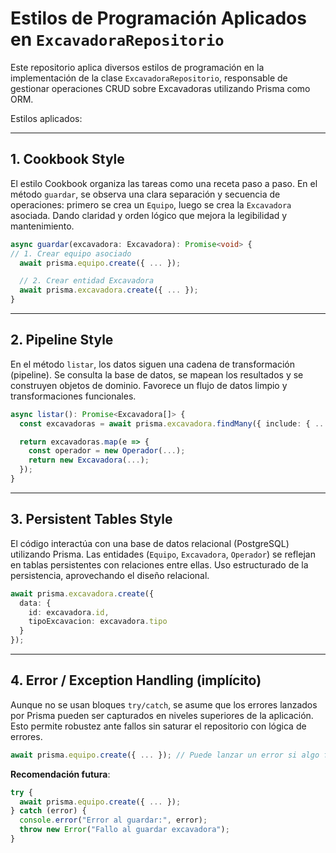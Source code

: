 # Estilos de Programación Aplicados en `ExcavadoraRepositorio`

Este repositorio aplica diversos estilos de programación en la implementación de la clase `ExcavadoraRepositorio`, responsable de gestionar operaciones CRUD sobre Excavadoras utilizando Prisma como ORM.

Estilos aplicados:

---

## 1. Cookbook Style

El estilo Cookbook organiza las tareas como una receta paso a paso. En el método `guardar`, se observa una clara separación y secuencia de operaciones: primero se crea un `Equipo`, luego se crea la `Excavadora` asociada. Dando claridad y orden lógico que mejora la legibilidad y mantenimiento.

```ts
async guardar(excavadora: Excavadora): Promise<void> {
// 1. Crear equipo asociado
  await prisma.equipo.create({ ... });

  // 2. Crear entidad Excavadora
  await prisma.excavadora.create({ ... });
}
```

---

## 2. Pipeline Style

En el método `listar`, los datos siguen una cadena de transformación (pipeline). Se consulta la base de datos, se mapean los resultados y se construyen objetos de dominio. Favorece un flujo de datos limpio y transformaciones funcionales.

```ts
async listar(): Promise<Excavadora[]> {
  const excavadoras = await prisma.excavadora.findMany({ include: { ... } });

  return excavadoras.map(e => {
    const operador = new Operador(...);
    return new Excavadora(...);
  });
}
```

---

## 3. Persistent Tables Style

El código interactúa con una base de datos relacional (PostgreSQL) utilizando Prisma. Las entidades (`Equipo`, `Excavadora`, `Operador`) se reflejan en tablas persistentes con relaciones entre ellas. Uso estructurado de la persistencia, aprovechando el diseño relacional.


```ts
await prisma.excavadora.create({
  data: {
    id: excavadora.id,
    tipoExcavacion: excavadora.tipo
  }
});
```

---

## 4. Error / Exception Handling (implícito)

Aunque no se usan bloques `try/catch`, se asume que los errores lanzados por Prisma pueden ser capturados en niveles superiores de la aplicación. Esto permite robustez ante fallos sin saturar el repositorio con lógica de errores.

```ts
await prisma.equipo.create({ ... }); // Puede lanzar un error si algo falla
```

**Recomendación futura**:

```ts
try {
  await prisma.equipo.create({ ... });
} catch (error) {
  console.error("Error al guardar:", error);
  throw new Error("Fallo al guardar excavadora");
}
```